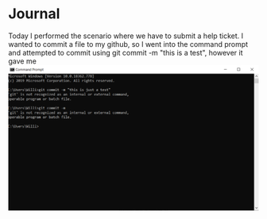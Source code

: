 # Journal

Today I performed the scenario where we have to submit a help ticket. I wanted to commit a file to my github, so I went into the command prompt and attempted to commit using git commit -m "this is a test", however it gave me ![this error](helprequest.png) 
